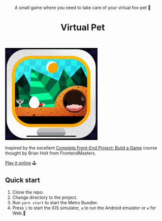 <p align="center">
A small game where you need to take care of your virtual fox-pet 🦊
</p>

<h1 align="center">Virtual Pet</h1>
<br>

<img src="./screen.gif" width="300"></img>

Inspired by the excellent [Complete Front-End Project: Build a Game](https://frontendmasters.com/courses/front-end-game/) course thought by Brian Holt from FrontendMasters.

[Play it online](https://vpet.netlify.app) 🕹️

## Quick start

1. Clone the repo.
2. Change directory to the project.
3. Run `yarn start` to start the Metro Bundler.
4. Press `i` to start the iOS simulator, `a` to run the Android emulator or `w` for Web.📱
